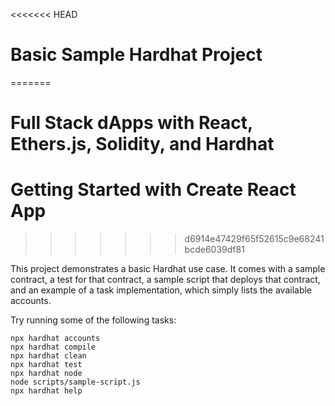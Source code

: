 <<<<<<< HEAD
# Basic Sample Hardhat Project
=======
# Full Stack dApps with React, Ethers.js, Solidity, and Hardhat

# Getting Started with Create React App
>>>>>>> d6914e47429f65f52615c9e68241bcde6039df81

This project demonstrates a basic Hardhat use case. It comes with a sample contract, a test for that contract, a sample script that deploys that contract, and an example of a task implementation, which simply lists the available accounts.

Try running some of the following tasks:

```shell
npx hardhat accounts
npx hardhat compile
npx hardhat clean
npx hardhat test
npx hardhat node
node scripts/sample-script.js
npx hardhat help
```
